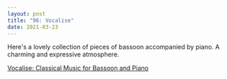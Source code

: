 ```yaml
---
layout: post
title: "96: Vocalise"
date: 2021-03-23
---
```


Here's a lovely collection of pieces of bassoon accompanied by piano. A charming and expressive atmosphere.

[Vocalise: Classical Music for Bassoon and Piano](https://youtu.be/vTK1g5TroAs)  

